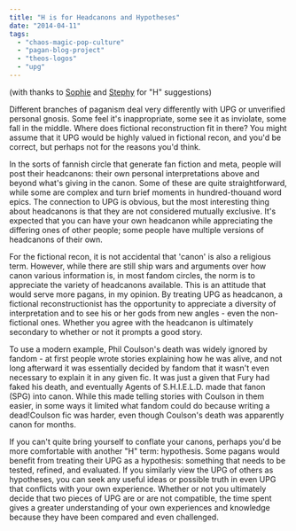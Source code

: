 ```yaml
---
title: "H is for Headcanons and Hypotheses"
date: "2014-04-11"
tags: 
  - "chaos-magic-pop-culture"
  - "pagan-blog-project"
  - "theos-logos"
  - "upg"
---
```


(with thanks to [Sophie](http://jarofstars.wordpress.com/) and [Stephy](http://stephyjh.wordpress.com/) for "H" suggestions)

Different branches of paganism deal very differently with UPG or unverified personal gnosis. Some feel it's inappropriate, some see it as inviolate, some fall in the middle. Where does fictional reconstruction fit in there? You might assume that it UPG would be highly valued in fictional recon, and you'd be correct, but perhaps not for the reasons you'd think.

In the sorts of fannish circle that generate fan fiction and meta, people will post their headcanons: their own personal interpretations above and beyond what's giving in the canon. Some of these are quite straightforward, while some are complex and turn brief moments in hundred-thouand word epics. The connection to UPG is obvious, but the most interesting thing about headcanons is that they are not considered mutually exclusive. It's expected that you can have your own headcanon while appreciating the differing ones of other people; some people have multiple versions of headcanons of their own.

For the fictional recon, it is not accidental that 'canon' is also a religious term. However, while there are still ship wars and arguments over how canon various information is, in most fandom circles, the norm is to appreciate the variety of headcanons available. This is an attitude that would serve more pagans, in my opinion. By treating UPG as headcanon, a fictional reconstructionist has the opportunity to appreciate a diversity of interpretation and to see his or her gods from new angles - even the non-fictional ones. Whether you agree with the headcanon is ultimately secondary to whether or not it prompts a good story.

To use a modern example, Phil Coulson's death was widely ignored by fandom - at first people wrote stories explaining how he was alive, and not long afterward it was essentially decided by fandom that it wasn't even necessary to explain it in any given fic. It was just a given that Fury had faked his death, and eventually Agents of S.H.I.E.L.D. made that fanon (SPG) into canon. While this made telling stories with Coulson in them easier, in some ways it limited what fandom could do because writing a dead!Coulson fic was harder, even though Coulson's death was apparently canon for months.

If you can't quite bring yourself to conflate your canons, perhaps you'd be more comfortable with another "H" term: hypothesis. Some pagans would benefit from treating their UPG as a hypothesis: something that needs to be tested, refined, and evaluated. If you similarly view the UPG of others as hypotheses, you can seek any useful ideas or possible truth in even UPG that conflicts with your own experience. Whether or not you ultimately decide that two pieces of UPG are or are not compatible, the time spent gives a greater understanding of your own experiences and knowledge because they have been compared and even challenged.

